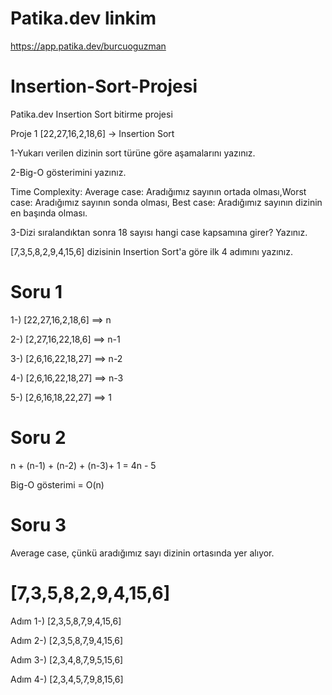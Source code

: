 # Patika.dev linkim
https://app.patika.dev/burcuoguzman

# Insertion-Sort-Projesi
Patika.dev Insertion Sort bitirme projesi

Proje 1 
[22,27,16,2,18,6] -> Insertion Sort

1-Yukarı verilen dizinin sort türüne göre aşamalarını yazınız.

2-Big-O gösterimini yazınız.

Time Complexity: Average case: Aradığımız sayının ortada olması,Worst case: Aradığımız sayının sonda olması, Best case: Aradığımız sayının dizinin en başında olması.

3-Dizi sıralandıktan sonra 18 sayısı hangi case kapsamına girer? Yazınız.


[7,3,5,8,2,9,4,15,6] dizisinin Insertion Sort'a göre ilk 4 adımını yazınız.

# Soru 1 
1-) [22,27,16,2,18,6] ==> n

2-) [2,27,16,22,18,6] ==> n-1

3-) [2,6,16,22,18,27] ==> n-2

4-) [2,6,16,22,18,27] ==> n-3

5-) [2,6,16,18,22,27] ==> 1

# Soru 2 

n + (n-1) + (n-2) + (n-3)+ 1 = 4n - 5

Big-O gösterimi = O(n)


# Soru 3 

Average case, çünkü aradığımız sayı dizinin ortasında yer alıyor.

# [7,3,5,8,2,9,4,15,6]
Adım 1-) [2,3,5,8,7,9,4,15,6]

Adım 2-) [2,3,5,8,7,9,4,15,6]

Adım 3-) [2,3,4,8,7,9,5,15,6]

Adım 4-) [2,3,4,5,7,9,8,15,6]








